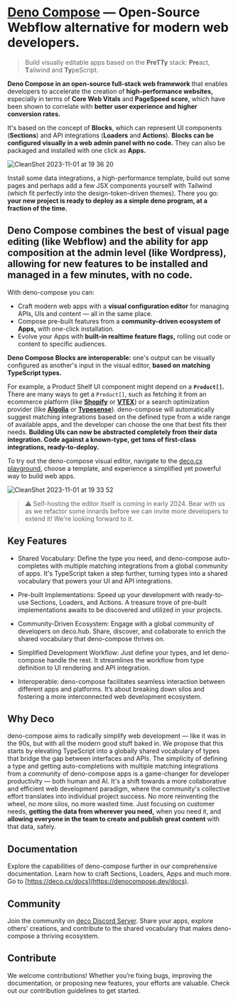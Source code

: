 # [Deno Compose](https://denocompose.dev) — Open-Source Webflow alternative for modern web developers.

> Build visually editable apps based on the **PreTTy** stack: **Pre**act, **T**ailwind and **Ty**peScript.

**Deno Compose in an open-source full-stack web framework** that enables developers to accelerate the creation of **high-performance websites,** especially in terms of **Core Web Vitals** and **PageSpeed score,** which have been shown to correlate with **better user experience and higher conversion rates.**

It's based on the concept of **Blocks**, which can represent UI components (**Sections**) and API integrations (**Loaders** and **Actions**). **Blocks can be configured visually in a web admin panel with no code.** They can also be packaged and installed with one click as **Apps.** 

![CleanShot 2023-11-01 at 19 36 20](https://github.com/deco-cx/deco/assets/1633518/bf32f976-7396-46d8-86b0-309966b0e009)


Install some data integrations, a high-performance template, build out some pages and perhaps add a few JSX components yourself with Tailwind (which fit perfectly into the design-token-driven themes). There you go: **your new project is ready to deploy as a simple deno program, at a fraction of the time.** 

## Deno Compose combines the best of visual page editing (like Webflow) and the ability for app composition at the admin level (like Wordpress), allowing for new features to be installed and managed in a few minutes, with no code.

With deno-compose you can:

* Craft modern web apps with a **visual configuration editor** for managing APIs, UIs and content — all in the same place. 
* Compose pre-built features from a **community-driven ecosystem of Apps,** with one-click installation.
* Evolve your Apps with **built-in realtime feature flags,** rolling out code or content to specific audiences.

**Deno Compose Blocks are interoperable:** one's output can be visually configured as another's input in the visual editor, **based on matching TypeScript types.** 

For example, a Product Shelf UI component might depend on a **`Product[]`.** There are many ways to get a `Product[]`, such as fetching it from an ecommerce platform (like [**Shopify**](https://github.com/deco-cx/apps/tree/main/shopify) or [**VTEX**](https://github.com/deco-cx/apps/tree/main/vtex)) or a search optimization provider (like [**Algolia**](https://github.com/deco-cx/apps/tree/main/algolia) or [**Typesense**](https://github.com/deco-cx/apps/tree/main/typesense)). deno-compose will automatically suggest matching integrations based on the defined type from a wide range of available apps, and the developer can choose the one that best fits their needs. **Building UIs can now be abstracted completely from their data integration. Code against a known-type, get tons of first-class integrations, ready-to-deploy.** 

To try out the deno-compose visual editor, navigate to the [deco.cx playground](https://play.deco.cx), choose a template, and experience a simplified yet powerful way to build web apps. 

![CleanShot 2023-11-01 at 19 33 52](https://github.com/deco-cx/deco/assets/1633518/979ceb81-ad62-4fda-ac3b-fee08f2b7486)

> ⚠️ Self-hosting the editor itself is coming in early 2024. Bear with us as we refactor some innards before we can invite more developers to extend it! We're looking forward to it.

## Key Features

* Shared Vocabulary: Define the type you need, and deno-compose auto-completes with multiple matching integrations from a global community of apps. It's TypeScript taken a step further, turning types into a shared vocabulary that powers your UI and API integrations.

* Pre-built Implementations: Speed up your development with ready-to-use Sections, Loaders, and Actions. A treasure trove of pre-built implementations awaits to be discovered and utilized in your projects.

* Community-Driven Ecosystem: Engage with a global community of developers on deco.hub. Share, discover, and collaborate to enrich the shared vocabulary that deno-compose thrives on.

* Simplified Development Workflow: Just define your types, and let deno-compose handle the rest. It streamlines the workflow from type definition to UI rendering and API integration.

* Interoperable: deno-compose facilitates seamless interaction between different apps and platforms. It’s about breaking down silos and fostering a more interconnected web development ecosystem.

## Why Deco

deno-compose aims to radically simplify web development — like it was in the 90s, but with all the modern good stuff baked in. We propose that this starts by elevating TypeScript into a globally shared vocabulary of types that bridge the gap between interfaces and APIs. The simplicity of defining a type and getting auto-completions with multiple matching integrations from a community of deno-compose apps is a game-changer for developer productivity — both human and AI. It's a shift towards a more collaborative and efficient web development paradigm, where the community's collective effort translates into individual project success. No more reinventing the wheel, no more silos, no more wasted time. Just focusing on customer needs, **getting the data from wherever you need,** when you need it, and **allowing everyone in the team to create and publish great content** with that data, safely.

## Documentation

Explore the capabilities of deno-compose further in our comprehensive documentation. Learn how to craft Sections, Loaders, Apps and much more. Go to [https://deco.cx/docs](https://denocompose.dev/docs).

## Community

Join the community on [deco Discord Server](https://deco.cx/discord). Share your apps, explore others' creations, and contribute to the shared vocabulary that makes deno-compose a thriving ecosystem.

## Contribute

We welcome contributions! Whether you’re fixing bugs, improving the documentation, or proposing new features, your efforts are valuable. Check out our contribution guidelines to get started.
